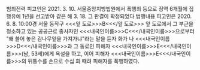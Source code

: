 범죄전력
피고인은 2021. 3. 10. 서울중앙지방법원에서 폭행죄 등으로 징역 6개월에 집행유예 1년을 선고받아 같은 해 3. 18. 그 판결이 확정되었다
범행내용
피고인은 2020. 6. 8. 10:00경 서울 동작구 <<<앞 도로>>>B<<</앞 도로>>> 앞 도로에서 그 부근을 청소하고 있는 공공근로 종사자인 <<<내국인이름>>>C<<</내국인이름>>>으로부터 "왜 쓸어 놓은 감나무잎을 가져가냐"라는 말을 듣자 화가 나 <<<내국인이름>>>D<<</내국인이름>>>과 그 동료인 피해자 <<<내국인이름>>>E<<</내국인이름>>>(남, 53세)에게 욕설을 하고, 이어 피해자 <<<내국인이름>>>E<<</내국인이름>>>의 뒤통수를 손으로 수십 회 때려 피해자를 폭행하였다.
